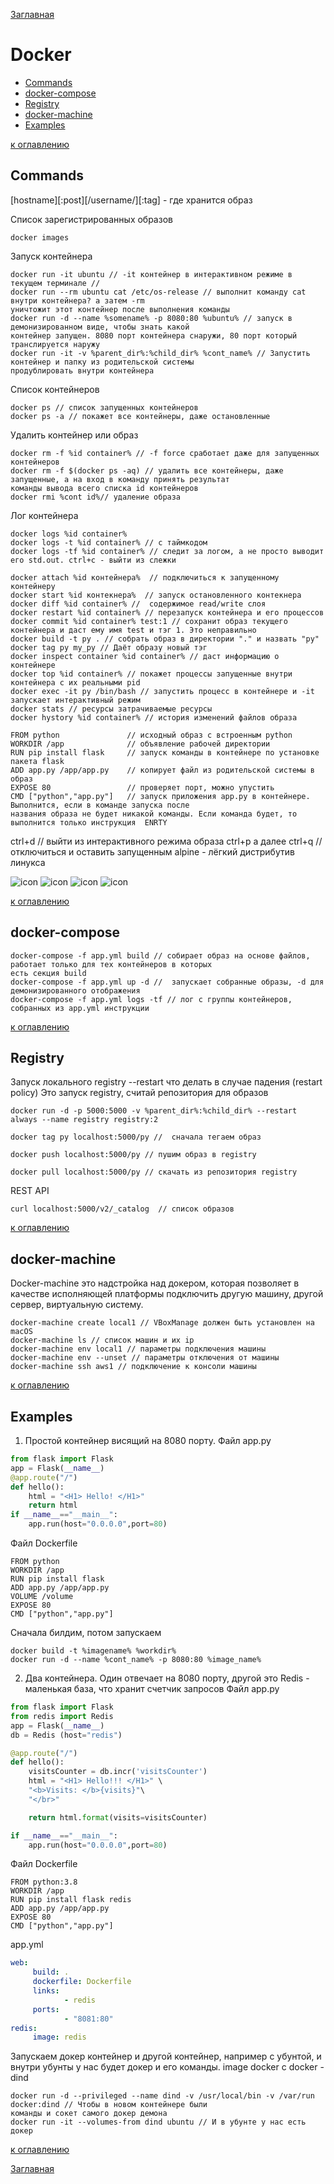 [Заглавная](README.md)

# Docker

+ [Commands](#Commands)
+ [docker-compose](#docker-compose)
+ [Registry](#Registry)
+ [docker-machine](#docker-machine)
+ [Examples](#Examples)

[к оглавлению](#Docker)

## Commands

[docker_1]:img/docker_1.JPG
[docker_2]:img/docker_2.JPG
[docker_3]:img/docker_3.JPG
[docker_4]:img/docker_4.JPG

[hostname][:post][/username/]<imagename>[:tag] - где хранится образ

Cписок зарегистрированных образов
```
docker images
```
Запуск контейнера
```
docker run -it ubuntu // -it контейнер в интерактивном режиме в текущем терминале //
docker run --rm ubuntu cat /etc/os-release // выполнит команду cat  внутри контейнера? а затем -rm 
уничтожит этот контейнер после выполнения команды
docker run -d --name %somename% -p 8080:80 %ubuntu% // запуск в демонизированном виде, чтобы знать какой 
контейнер запущен. 8080 порт контейнера снаружи, 80 порт который транслируется наружу
docker run -it -v %parent_dir%:%child_dir% %cont_name% // Запустить контейнер и папку из родительской системы 
продублировать внутри контейнера
```
Список контейнеров
```
docker ps // список запущенных контейнеров
docker ps -a // покажет все контейнеры, даже остановленные
```
Удалить контейнер или образ
```
docker rm -f %id container% // -f force сработает даже для запущенных контейнеров
docker rm -f $(docker ps -aq) // удалить все контейнеры, даже запущенные, а на вход в команду принять результат 
команды вывода всего списка id контейнеров
docker rmi %cont id%// удаление образа 
```
Лог контейнера
```
docker logs %id container%
docker logs -t %id container% // c таймкодом
docker logs -tf %id container% // следит за логом, а не просто выводит его std.out. ctrl+c - выйти из слежки
```
```
docker attach %id контейнера%  // подключиться к запущенному контейнеру
docker start %id контекнера%  // запуск остановленного контекнера
docker diff %id container% //  содержимое read/write слоя
docker restart %id container% // перезапуск контейнера и его процессов
docker commit %id container% test:1 // сохранит образ текущего контейнера и даст ему имя test и тэг 1. Это неправильно
docker build -t py . // собрать образ в директории "." и назвать "py"
docker tag py my_py // Даёт образу новый тэг
docker inspect container %id container% // даст информацию о контейнере 
docker top %id container% // покажет процессы запущенные внутри контейнера с их реальными pid
docker exec -it py /bin/bash // запустить процесс в контейнере и -it запускает интерактивный режим
docker stats // ресурсы затрачиваемые ресурсы
docker hystory %id container% // история изменений файлов образа
```
```
FROM python               // исходный образ c встроенным python
WORKDIR /app              // объявление рабочей директории
RUN pip install flask     // запуск команды в контейнере по установке пакета flask
ADD app.py /app/app.py    // копирует файл из родительской системы в образ
EXPOSE 80                 // проверяет порт, можно упустить
CMD ["python","app.py"]   // запуск приложения app.py в контейнере. Выполнится, если в команде запуска после 
названия образа не будет никакой команды. Если команда будет, то выполнится только инструкция  ENRTY
```

ctrl+d // выйти из интерактивного режима образа
ctrl+p а далее ctrl+q // отключиться и оставить запущенным
alpine - лёгкий дистрибутив линукса

![icon][docker_1]
![icon][docker_2]
![icon][docker_3]
![icon][docker_4]

[к оглавлению](#Docker)

##  docker-compose

```
docker-compose -f app.yml build // собирает образ на основе файлов, работает только для тех контейнеров в которых 
есть секция build
docker-compose -f app.yml up -d //  запускает собранные образы, -d для демонизированного отображения
docker-compose -f app.yml logs -tf // лог с группы контейнеров, собранных из app.yml инструкции
```

[к оглавлению](#Docker)

##  Registry

Запуск локального registry
--restart что делать в случае падения (restart policy) Это запуск registry, считай репозитория для образов
```
docker run -d -p 5000:5000 -v %parent_dir%:%child_dir% --restart always --name registry registry:2

docker tag py localhost:5000/py //  сначала тегаем образ

docker push localhost:5000/py // пушим образ в registry

docker pull localhost:5000/py // скачать из репозитория registry
```
REST API
```
curl localhost:5000/v2/_catalog  // список образов
```

[к оглавлению](#Docker)

##  docker-machine

Docker-machine это надстройка над докером, которая позволяет в качестве исполняющей платформы подключить другую машину, 
другой сервер, виртуальную систему.

```
docker-machine create local1 // VBoxManage должен быть установлен на macOS
docker-machine ls // список машин и их ip
docker-machine env local1 // параметры подключения машины
docker-machine env --unset // параметры отключения от машины
docker-machine ssh aws1 // подключение к консоли машины
```

[к оглавлению](#Docker)

##  Examples

1) Простой контейнер висящий на 8080 порту.
Файл app.py
```python
from flask import Flask
app = Flask(__name__)
@app.route("/")
def hello():
    html = "<H1> Hello! </H1>"
    return html
if __name__=="__main__":
    app.run(host="0.0.0.0",port=80)
```
Файл Dockerfile
```docker
FROM python
WORKDIR /app
RUN pip install flask
ADD app.py /app/app.py
VOLUME /volume
EXPOSE 80
CMD ["python","app.py"]
```
Сначала билдим, потом запускаем
```
docker build -t %imagename% %workdir%
docker run -d --name %cont_name% -p 8080:80 %image_name%
```


2) Два контейнера. Один отвечает на 8080 порту, другой это Redis - маленькая база, что хранит счетчик запросов
Файл app.py
```python
from flask import Flask
from redis import Redis
app = Flask(__name__)
db = Redis (host="redis")

@app.route("/")
def hello():
    visitsCounter = db.incr('visitsCounter')
    html = "<H1> Hello!!! </H1>" \
    "<b>Visits: </b>{visits}"\
    "</br>"

    return html.format(visits=visitsCounter)

if __name__=="__main__":
    app.run(host="0.0.0.0",port=80)
```
Файл Dockerfile
```docker
FROM python:3.8
WORKDIR /app
RUN pip install flask redis
ADD app.py /app/app.py
EXPOSE 80
CMD ["python","app.py"]
```
app.yml
```yml
web:
     build: .
     dockerfile: Dockerfile
     links:
            - redis
     ports:
            - "8081:80"
redis:
     image: redis
```
Запускаем докер контейнер и другой контейнер, например с убунтой, и внутри убунты у нас будет докер и его команды. 
image docker c docker - dind       
```
docker run -d --privileged --name dind -v /usr/local/bin -v /var/run docker:dind // Чтобы в новом контейнере были 
команды и сокет самого докер демона
docker run -it --volumes-from dind ubuntu // И в убунте у нас есть докер

```

[к оглавлению](#Docker)


[Заглавная](README.md)